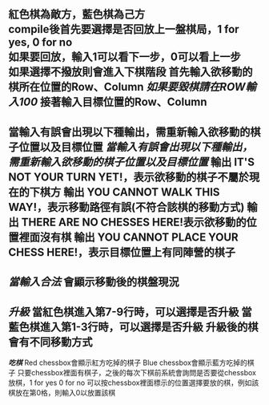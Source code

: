 紅色棋為敵方，藍色棋為己方<br>
compile後首先要選擇是否回放上一盤棋局，1 for yes, 0 for no  <br>
如果要回放，輸入1可以看下一步，0可以看上一步<br>
如果選擇不撥放則會進入下棋階段
首先輸入欲移動的棋所在位置的Row、Column
*******如果要毀棋請在ROW輸入100*******
接著輸入目標位置的Row、Column
-------
當輸入有誤會出現以下種輸出，需重新輸入欲移動的棋子位置以及目標位置
*******當輸入有誤會出現以下種輸出，需重新輸入欲移動的棋子位置以及目標位置*******
輸出 IT'S NOT YOUR TURN YET!，表示欲移動的棋子不屬於現在的下棋方
輸出 YOU CANNOT WALK THIS WAY!，表示移動路徑有誤(不符合該棋的移動方式)
輸出 THERE ARE NO CHESSES HERE!表示欲移動的位置裡面沒有棋
輸出 YOU CANNOT PLACE YOUR CHESS HERE!，表示目標位置上有同陣營的棋子
-----------------------------------------------------------------------------
*******當輸入合法*******
會顯示移動後的棋盤現況
-----------------------------------------------------------------------------
*******升級*******
當紅色棋進入第7-9行時，可以選擇是否升級
當藍色棋進入第1-3行時，可以選擇是否升級
升級後的棋會有不同移動方式
-----------------------------------------------------------------------------
*******吃棋*******
Red chessbox會顯示紅方吃掉的棋子
Blue chessbox會顯示藍方吃掉的棋子
只要chessbox裡面有棋子，之後的每次下棋前系統會詢問是否要從chessbox放棋，1 for yes 0 for no
可以按chessbox裡面標示的位置選擇要放的棋，例如該棋放在第0格，則輸入0以放置該棋
